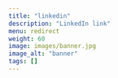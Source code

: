 ```yaml
---
title: "linkedin"
description: "LinkedIn link"
menu: redirect
weight: 60
image: images/banner.jpg
image_alt: "banner"
tags: []
---
```

<script>
    window.location.href = "https://www.linkedin.com/company/ice-efrei";
</script>